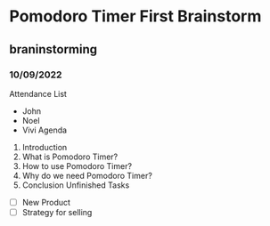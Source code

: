 # Pomodoro Timer First Brainstorm
## braninstorming
### 10/09/2022
Attendance List
- John
- Noel
- Vivi
Agenda
1. Introduction
2. What is Pomodoro Timer?
3. How to use Pomodoro Timer?
4. Why do we need Pomodoro Timer?
5. Conclusion
Unfinished Tasks
- [ ] New Product
- [ ] Strategy for selling